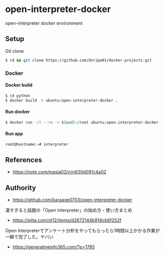 # open-interpreter-docker
open-interpreter docker environment


## Setup
Git clone
```sh
$ cd && git clone https://github.com/Unripe01/docker-projects.git
```

### Docker

#### Docker build

```sh
$ cd python
$ docker build -t ubuntu:open-interpreter-docker .
```

#### Run docker

```sh
$ docker run -it --rm -v $(pwd):/root ubuntu:open-interpreter-docker
```

#### Run app

```sh
root@hostname:~# interpreter
```

## References
- https://note.com/masia02/n/n630d091c4a02

## Authority
- https://github.com/karaage0703/open-interpreter-docker

凄すぎると話題の「Open Interpreter」の始め方・使い方まとめ
- https://qiita.com/ot12/items/d2672144b914cb6f252f

Open Interpreterでアンケート分析をやってもらったら1時間以上かかる作業が一瞬で完了した。ヤバい
- https://generativeinfo365.com/?p=1785